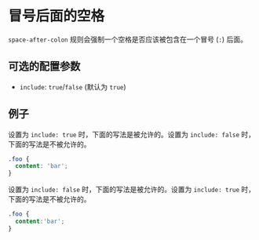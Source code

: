 # 冒号后面的空格

`space-after-colon` 规则会强制一个空格是否应该被包含在一个冒号 (`:`) 后面。

## 可选的配置参数

* `include`: `true`/`false` (默认为 `true`)

## 例子

设置为 `include: true` 时，下面的写法是被允许的。设置为 `include: false` 时，下面的写法是不被允许的。

```scss
.foo {
  content: 'bar';
}
```

设置为 `include: false` 时，下面的写法是被允许的。设置为 `include: true` 时，下面的写法是不被允许的。

```scss
.foo {
  content:'bar';
}
```

